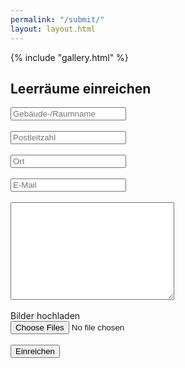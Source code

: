 ```yaml
---
permalink: "/submit/"
layout: layout.html
---
```

<div class="section-gallery-submit">
{% include "gallery.html" %}
</div>
<section class="section-submission">
    <div class="container-submission">
    <h1>Leerräume einreichen</h1>
    <form name="submission" method="POST" data-netlify="true" onSubmit="submit">
        <input type="hidden" name="subject" 
            value="Sales inquiry from leerraeume.netlify.app" />
        <input type="text" id="name" name="name" placeholder="Gebäude-/Raumname" required><br><br>
        <input type="text" id="plz" name="plz" placeholder="Postleitzahl" required><br><br>
        <input type="text" id="ort" name="ort" placeholder="Ort" required><br><br>
        <input type="email" id="email" name="email" placeholder="E-Mail" required><br><br>
        <textarea id="description" name="description"
            placeholder="Beschreibung und Tipps für Kontaktmöglichkeiten" rows="10" cols="30" required>
        </textarea><br><br>
        <div class="container-img-upload">
            <label for="file" class="btn-upload-file">Bilder hochladen</label><br>
            <input type="file" id="file" name="file" accept="image/*" multiple required><br><br>
        </div>
        <div class="captcha-submit" data-netlify-recaptcha="true"></div>
        <button class="btn-submit" type="submit" value="Send Message">Einreichen</button>
    </form>
    <div>
</section>
